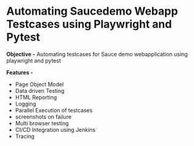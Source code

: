 # Automating Saucedemo Webapp Testcases using Playwright and Pytest

**Objective -** 
 Automating testcases for Sauce demo 
webapplication using playwright and pytest

**Features -**
 - Page Object Model 
 - Data driven Testing
 - HTML Reporting
 - Logging
 - Parallel Execution of testcases
 - screenshots on failure
 - Multi browser testing
 - CI/CD Integration using Jenkins
 - Tracing 